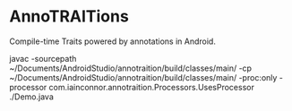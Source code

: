 # AnnoTRAITions

Compile-time Traits powered by annotations in Android.

javac -sourcepath ~/Documents/AndroidStudio/annotraition/build/classes/main/ -cp ~/Documents/AndroidStudio/annotraition/build/classes/main/ -proc:only
-processor com.iainconnor.annotraition.Processors.UsesProcessor ./Demo.java